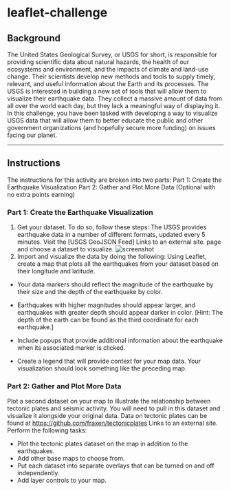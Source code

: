 # leaflet-challenge
## Background

The United States Geological Survey, or USGS for short, is responsible for providing scientific data about natural hazards, the health of our ecosystems and environment, and the impacts of climate and land-use change. Their scientists develop new methods and tools to supply timely, relevant, and useful information about the Earth and its processes.
The USGS is interested in building a new set of tools that will allow them to visualize their earthquake data. They collect a massive amount of data from all over the world each day, but they lack a meaningful way of displaying it. In this challenge, you have been tasked with developing a way to visualize USGS data that will allow them to better educate the public and other government organizations (and hopefully secure more funding) on issues facing our planet.

----------


## Instructions

The instructions for this activity are broken into two parts:
Part 1: Create the Earthquake Visualization
Part 2: Gather and Plot More Data (Optional with no extra points earning)

### Part 1: Create the Earthquake Visualization
1. Get your dataset. To do so, follow these steps:
The USGS provides earthquake data in a number of different formats, updated every 5 minutes. Visit the [USGS GeoJSON Feed] Links to an external site. page and choose a dataset to visualize. 
![screenshot](Images/Data.png)
2. Import and visualize the data by doing the following:
Using Leaflet, create a map that plots all the earthquakes from your dataset based on their longitude and latitude.
- Your data markers should reflect the magnitude of the earthquake by their size and the depth of the earthquake by color.
- Earthquakes with higher magnitudes should appear larger, and earthquakes with greater depth should appear darker in color.
[Hint: The depth of the earth can be found as the third coordinate for each earthquake.]

- Include popups that provide additional information about the earthquake when its associated marker is clicked.
- Create a legend that will provide context for your map data.
Your visualization should look something like the preceding map.


### Part 2: Gather and Plot More Data

Plot a second dataset on your map to illustrate the relationship between tectonic plates and seismic activity. You will need to pull in this dataset and visualize it alongside your original data. Data on tectonic plates can be found at https://github.com/fraxen/tectonicplates Links to an external site.
Perform the following tasks:
- Plot the tectonic plates dataset on the map in addition to the earthquakes.
- Add other base maps to choose from.
- Put each dataset into separate overlays that can be turned on and off independently.
- Add layer controls to your map.
